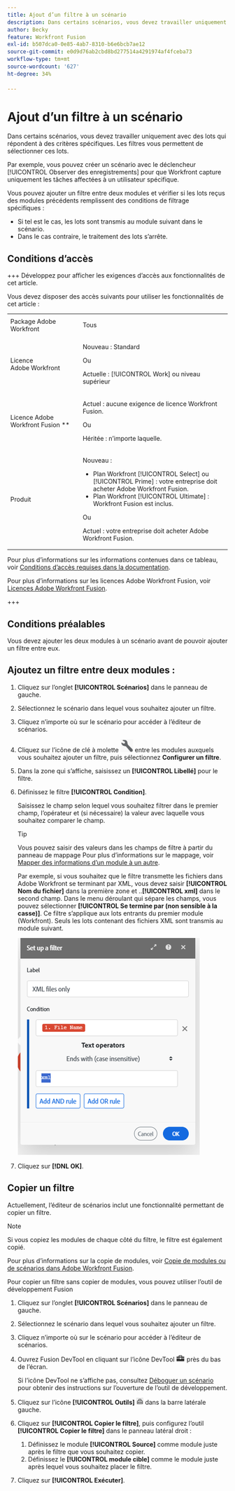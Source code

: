 ```yaml
---
title: Ajout d’un filtre à un scénario
description: Dans certains scénarios, vous devez travailler uniquement avec des lots qui répondent à des critères spécifiques. Les filtres vous permettent de sélectionner ces lots.
author: Becky
feature: Workfront Fusion
exl-id: b507dca0-0e85-4ab7-8310-b6e6bcb7ae12
source-git-commit: e0d9d76ab2cbd8bd277514a4291974af4fceba73
workflow-type: tm+mt
source-wordcount: '627'
ht-degree: 34%

---
```


# Ajout d’un filtre à un scénario

Dans certains scénarios, vous devez travailler uniquement avec des lots qui répondent à des critères spécifiques. Les filtres vous permettent de sélectionner ces lots.

Par exemple, vous pouvez créer un scénario avec le déclencheur [!UICONTROL Observer des enregistrements] pour que Workfront capture uniquement les tâches affectées à un utilisateur spécifique.

Vous pouvez ajouter un filtre entre deux modules et vérifier si les lots reçus des modules précédents remplissent des conditions de filtrage spécifiques :

* Si tel est le cas, les lots sont transmis au module suivant dans le scénario.
* Dans le cas contraire, le traitement des lots s’arrête.

## Conditions d’accès

+++ Développez pour afficher les exigences d’accès aux fonctionnalités de cet article.

Vous devez disposer des accès suivants pour utiliser les fonctionnalités de cet article :

<table style="table-layout:auto">
 <col> 
 <col> 
 <tbody> 
  <tr> 
   <td role="rowheader">Package Adobe Workfront</td> 
   <td> <p>Tous</p> </td> 
  </tr> 
  <tr data-mc-conditions=""> 
   <td role="rowheader">Licence Adobe Workfront</td> 
   <td> <p>Nouveau : Standard</p><p>Ou</p><p>Actuelle : [!UICONTROL Work] ou niveau supérieur</p> </td> 
  </tr> 
  <tr> 
   <td role="rowheader">Licence Adobe Workfront Fusion **</td> 
   <td>
   <p>Actuel : aucune exigence de licence Workfront Fusion.</p>
   <p>Ou</p>
   <p>Héritée : n’importe laquelle. </p>
   </td> 
  </tr> 
  <tr> 
   <td role="rowheader">Produit</td> 
   <td>
   <p>Nouveau :</p> <ul><li>Plan Workfront [!UICONTROL Select] ou [!UICONTROL Prime] : votre entreprise doit acheter Adobe Workfront Fusion.</li><li>Plan Workfront [!UICONTROL Ultimate] : Workfront Fusion est inclus.</li></ul>
   <p>Ou</p>
   <p>Actuel : votre entreprise doit acheter Adobe Workfront Fusion.</p>
   </td> 
  </tr>
 </tbody> 
</table>

Pour plus d’informations sur les informations contenues dans ce tableau, voir [Conditions d’accès requises dans la documentation](/help/workfront-fusion/references/licenses-and-roles/access-level-requirements-in-documentation.md).

Pour plus d’informations sur les licences Adobe Workfront Fusion, voir [Licences Adobe Workfront Fusion](/help/workfront-fusion/set-up-and-manage-workfront-fusion/licensing-operations-overview/license-automation-vs-integration.md).

+++

## Conditions préalables

Vous devez ajouter les deux modules à un scénario avant de pouvoir ajouter un filtre entre eux.

## Ajoutez un filtre entre deux modules :

1. Cliquez sur l’onglet **[!UICONTROL Scénarios]** dans le panneau de gauche.
1. Sélectionnez le scénario dans lequel vous souhaitez ajouter un filtre.
1. Cliquez n’importe où sur le scénario pour accéder à l’éditeur de scénarios.
1. Cliquez sur l’icône de clé à molette ![icône de clé à molette](assets/wrench-icon.png) entre les modules auxquels vous souhaitez ajouter un filtre, puis sélectionnez **Configurer un filtre**.
1. Dans la zone qui s’affiche, saisissez un **[!UICONTROL Libellé]** pour le filtre.
1. Définissez le filtre **[!UICONTROL Condition]**.

   Saisissez le champ selon lequel vous souhaitez filtrer dans le premier champ, l’opérateur et (si nécessaire) la valeur avec laquelle vous souhaitez comparer le champ.

   >[!TIP]
   >
   >Vous pouvez saisir des valeurs dans les champs de filtre à partir du panneau de mappage
   >Pour plus d’informations sur le mappage, voir [Mapper des informations d’un module à un autre](/help/workfront-fusion/create-scenarios/map-data/map-data-from-one-to-another.md).

   Par exemple, si vous souhaitez que le filtre transmette les fichiers dans Adobe Workfront se terminant par XML, vous devez saisir **[!UICONTROL Nom du fichier]** dans la première zone et ..**[!UICONTROL xml]** dans le second champ. Dans le menu déroulant qui sépare les champs, vous pouvez sélectionner **[!UICONTROL Se termine par (non sensible à la casse)]**. Ce filtre s’applique aux lots entrants du premier module (Workfront). Seuls les lots contenant des fichiers XML sont transmis au module suivant.

   ![Configurer un filtre](assets/set-up-filter-box.png)

1. Cliquez sur **[!DNL OK]**.

## Copier un filtre

Actuellement, l’éditeur de scénarios inclut une fonctionnalité permettant de copier un filtre.

>[!NOTE]
>
>Si vous copiez les modules de chaque côté du filtre, le filtre est également copié.
>
>Pour plus d’informations sur la copie de modules, voir [Copie de modules ou de scénarios dans Adobe Workfront Fusion](/help/workfront-fusion/create-scenarios/add-modules/copy-modules-or-scenarios.md).

Pour copier un filtre sans copier de modules, vous pouvez utiliser l’outil de développement Fusion

1. Cliquez sur l’onglet **[!UICONTROL Scénarios]** dans le panneau de gauche.
1. Sélectionnez le scénario dans lequel vous souhaitez ajouter un filtre.
1. Cliquez n’importe où sur le scénario pour accéder à l’éditeur de scénarios.
1. Ouvrez Fusion DevTool en cliquant sur l’icône DevTool ![icône DevTool](assets/debugger-icon.png) près du bas de l’écran.

   Si l’icône DevTool ne s’affiche pas, consultez [Déboguer un scénario](/help/workfront-fusion/manage-scenarios/debug-a-scenario.md) pour obtenir des instructions sur l’ouverture de l’outil de développement.

1. Cliquez sur l’icône **[!UICONTROL Outils]** ![Outils DevTool](assets/devtools-tools-icon.png) dans la barre latérale gauche.

1. Cliquez sur **[!UICONTROL Copier le filtre]**, puis configurez l’outil **[!UICONTROL Copier le filtre]** dans le panneau latéral droit :

   1. Définissez le module **[!UICONTROL Source]** comme module juste après le filtre que vous souhaitez copier.
   1. Définissez le **[!UICONTROL module cible]** comme le module juste après lequel vous souhaitez placer le filtre.

1. Cliquez sur **[!UICONTROL Exécuter]**.
